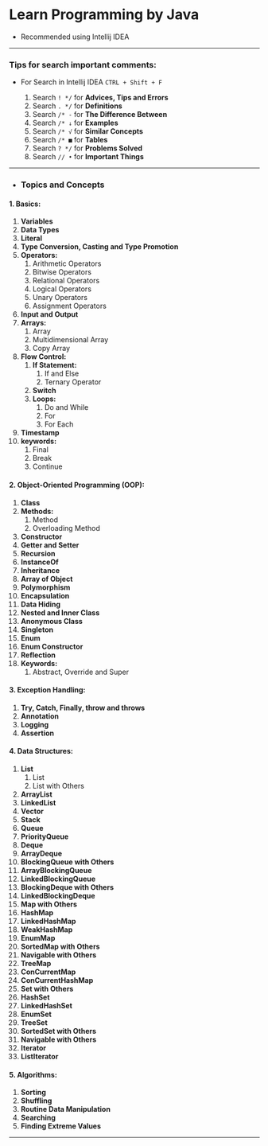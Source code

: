 # Learn Programming by Java

- Recommended using Intellij IDEA

---

### Tips for search important comments:

- For Search in Intellij IDEA `CTRL + Shift + F`

    1. Search `! */` for **Advices, Tips and Errors**
    2. Search `. */` for **Definitions**
    3. Search `/* -` for **The Difference Between**
    4. Search `/* ↓` for **Examples**
    5. Search `/* √` for **Similar Concepts**
    6. Search `/* ■` for **Tables**
    7. Search `? */` for **Problems Solved**
    8. Search `// •` for **Important Things**

---

- ### Topics and Concepts

#### 1. Basics:

1. **Variables**
2. **Data Types**
3. **Literal**
4. **Type Conversion, Casting and Type Promotion**
5. **Operators:**
    1. Arithmetic Operators
    2. Bitwise Operators
    3. Relational Operators
    4. Logical Operators
    5. Unary Operators
    6. Assignment Operators
6. **Input and Output**
7. **Arrays:**
    1. Array
    2. Multidimensional Array
    3. Copy Array
8. **Flow Control:**
    1. **If Statement:**
        1. If and Else
        2. Ternary Operator
    2. **Switch**
    3. **Loops:**
        1. Do and While
        2. For
        3. For Each
9. **Timestamp**
10. **keywords:**
    1. Final
    2. Break
    3. Continue

#### 2. Object-Oriented Programming (OOP):

1. **Class**
2. **Methods:**
    1. Method
    2. Overloading Method
3. **Constructor**
4. **Getter and Setter**
5. **Recursion**
6. **InstanceOf**
7. **Inheritance**
8. **Array of Object**
9. **Polymorphism**
10. **Encapsulation**
11. **Data Hiding**
12. **Nested and Inner Class**
13. **Anonymous Class**
14. **Singleton**
15. **Enum**
16. **Enum Constructor**
17. **Reflection**
18. **Keywords:**
    1. Abstract, Override and Super

#### 3. Exception Handling:

1. **Try, Catch, Finally, throw and throws**
2. **Annotation**
3. **Logging**
4. **Assertion**

#### 4. Data Structures:

1. **List**
    1. List
    2. List with Others
2. **ArrayList**
3. **LinkedList**
4. **Vector**
5. **Stack**
6. **Queue**
7. **PriorityQueue**
8. **Deque**
9. **ArrayDeque**
10. **BlockingQueue with Others**
11. **ArrayBlockingQueue**
12. **LinkedBlockingQueue**
13. **BlockingDeque with Others**
14. **LinkedBlockingDeque**
15. **Map with Others**
16. **HashMap**
17. **LinkedHashMap**
18. **WeakHashMap**
19. **EnumMap**
20. **SortedMap with Others**
21. **Navigable with Others**
22. **TreeMap**
23. **ConCurrentMap**
24. **ConCurrentHashMap**
25. **Set with Others**
26. **HashSet**
27. **LinkedHashSet**
28. **EnumSet**
29. **TreeSet**
30. **SortedSet with Others**
31. **Navigable with Others**
32. **Iterator**
33. **ListIterator**

#### 5. Algorithms:

1. **Sorting**
2. **Shuffling**
3. **Routine Data Manipulation**
4. **Searching**
5. **Finding Extreme Values**

---